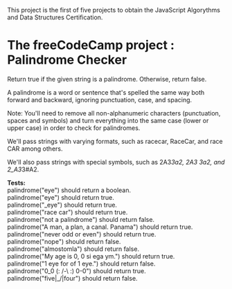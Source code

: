 This project is the first of five projects to obtain the JavaScript Algorythms and Data Structures Certification.


# The freeCodeCamp project : Palindrome Checker

Return true if the given string is a palindrome. Otherwise, return false.

A palindrome is a word or sentence that's spelled the same way both forward and backward, ignoring punctuation, case, and spacing.

Note: You'll need to remove all non-alphanumeric characters (punctuation, spaces and symbols) and turn everything into the same case (lower or upper case) in order to check for palindromes.

We'll pass strings with varying formats, such as racecar, RaceCar, and race CAR among others.

We'll also pass strings with special symbols, such as 2A3*3a2, 2A3 3a2, and 2_A3*3#A2.


**Tests:**  
palindrome("eye") should return a boolean.  
palindrome("eye") should return true.  
palindrome("_eye") should return true.  
palindrome("race car") should return true.  
palindrome("not a palindrome") should return false.  
palindrome("A man, a plan, a canal. Panama") should return true.  
palindrome("never odd or even") should return true.  
palindrome("nope") should return false.  
palindrome("almostomla") should return false.  
palindrome("My age is 0, 0 si ega ym.") should return true.  
palindrome("1 eye for of 1 eye.") should return false.  
palindrome("0_0 (: /-\ :) 0-0") should return true.  
palindrome("five|\_/|four") should return false.  
